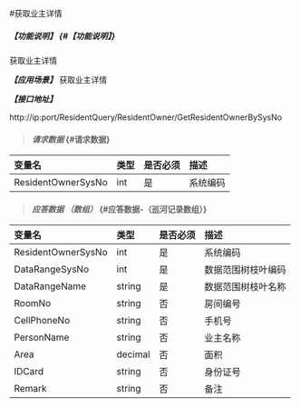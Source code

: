 #获取业主详情

##### _【功能说明】_ {#【功能说明】}

获取业主详情

_**【应用场景】**_
获取业主详情

_**【接口地址】**_

http://ip:port/ResidentQuery/ResidentOwner/GetResidentOwnerBySysNo

> #### _请求数据_ {#请求数据}

| 变量名 | 类型 | 是否必须 | 描述 |
| :--- | :--- | :--- | :--- |
| ResidentOwnerSysNo | int | 是 | 系统编码 |



> #### _应答数据 （数组）_ {#应答数据-（巡河记录数组）}

| 变量名 | 类型 | 是否必须 | 描述 |
| :--- | :--- | :--- | :--- |
| ResidentOwnerSysNo | int | 是 | 系统编码 |
| DataRangeSysNo | int | 是 | 数据范围树枝叶编码 |
| DataRangeName | string| 是 | 数据范围树枝叶名称 |
| RoomNo | string | 否 | 房间编号 |
| CellPhoneNo| string | 否 | 手机号 |
| PersonName| string | 否 | 业主名称 |
| Area| decimal| 否 | 面积 |
| IDCard| string | 否 | 身份证号 |
| Remark| string | 否 |备注|

